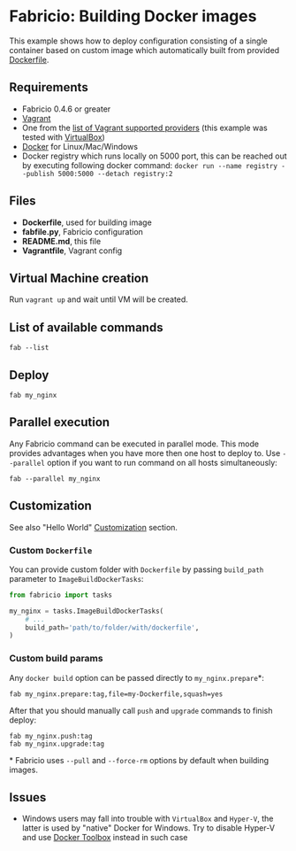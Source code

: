 # Fabricio: Building Docker images

This example shows how to deploy configuration consisting of a single container based on custom image which automatically built from provided [Dockerfile](Dockerfile).

## Requirements
* Fabricio 0.4.6 or greater
* [Vagrant](https://www.vagrantup.com)
* One from the [list of Vagrant supported providers](https://www.vagrantup.com/docs/providers/) (this example was tested with [VirtualBox](https://www.virtualbox.org/))
* [Docker](https://www.docker.com/products/overview) for Linux/Mac/Windows
* Docker registry which runs locally on 5000 port, this can be reached out by executing following docker command: `docker run --name registry --publish 5000:5000 --detach registry:2`

## Files
* __Dockerfile__, used for building image
* __fabfile.py__, Fabricio configuration
* __README.md__, this file
* __Vagrantfile__, Vagrant config

## Virtual Machine creation

Run `vagrant up` and wait until VM will be created.

## List of available commands

    fab --list

## Deploy

    fab my_nginx
    
## Parallel execution

Any Fabricio command can be executed in parallel mode. This mode provides advantages when you have more then one host to deploy to. Use `--parallel` option if you want to run command on all hosts simultaneously:

    fab --parallel my_nginx

## Customization

See also "Hello World" [Customization](../hello_world/#customization) section.

### Custom `Dockerfile`

You can provide custom folder with `Dockerfile` by passing `build_path` parameter to `ImageBuildDockerTasks`:

```python
from fabricio import tasks

my_nginx = tasks.ImageBuildDockerTasks(
    # ...
    build_path='path/to/folder/with/dockerfile',
)
```
    
### Custom build params

Any `docker build` option can be passed directly to `my_nginx.prepare`*:

    fab my_nginx.prepare:tag,file=my-Dockerfile,squash=yes
    
After that you should manually call `push` and `upgrade` commands to finish deploy:

    fab my_nginx.push:tag
    fab my_nginx.upgrade:tag
    
\* Fabricio uses `--pull` and `--force-rm` options by default when building images.

## Issues

* Windows users may fall into trouble with `VirtualBox` and `Hyper-V`, the latter is used by "native" Docker for Windows. Try to disable Hyper-V and use [Docker Toolbox](https://www.docker.com/products/docker-toolbox) instead in such case
